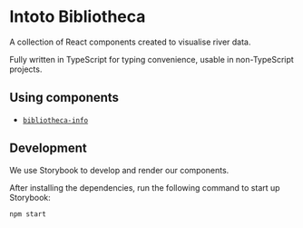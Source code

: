 # Intoto Bibliotheca

A collection of React components created to visualise river data.

Fully written in TypeScript for typing convenience, usable in non-TypeScript projects.

## Using components

- [`bibliotheca-info`](./src/bibliotheca-info)

## Development

We use Storybook to develop and render our components.

After installing the dependencies, run the following command to start up Storybook:

```
npm start
```
